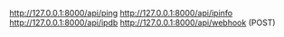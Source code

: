 http://127.0.0.1:8000/api/ping
http://127.0.0.1:8000/api/ipinfo
http://127.0.0.1:8000/api/ipdb
http://127.0.0.1:8000/api/webhook (POST)




